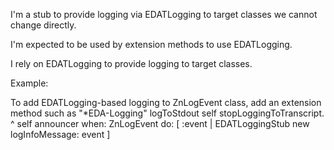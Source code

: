I'm a stub to provide logging via EDATLogging to target classes we cannot change directly.

I'm expected to be used by extension methods to use EDATLogging.

I rely on EDATLogging to provide logging to target classes.

Example:

To add EDATLogging-based logging to ZnLogEvent class, add an extension method such as
"*EDA-Logging"
logToStdout
	self stopLoggingToTranscript.
	^ self announcer when: ZnLogEvent do: [ :event | EDATLoggingStub new logInfoMessage: event ]